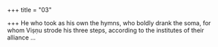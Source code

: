 +++
title = "03"

+++
He who took as his own the hymns, who boldly drank the soma,
for whom Viṣṇu strode his three steps, according to the institutes of their  alliance ...